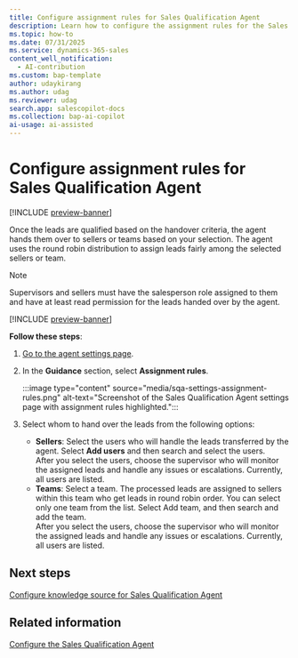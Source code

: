 ```yaml
---
title: Configure assignment rules for Sales Qualification Agent
description: Learn how to configure the assignment rules for the Sales Qualification Agent in Dynamics 365 Sales.
ms.topic: how-to 
ms.date: 07/31/2025
ms.service: dynamics-365-sales
content_well_notification:
  - AI-contribution
ms.custom: bap-template
author: udaykirang
ms.author: udag
ms.reviewer: udag
search.app: salescopilot-docs
ms.collection: bap-ai-copilot
ai-usage: ai-assisted
---
```


# Configure assignment rules for Sales Qualification Agent

[!INCLUDE [preview-banner](~/../shared-content/shared/preview-includes/preview-banner.md)]

Once the leads are qualified based on the handover criteria, the agent hands them over to sellers or teams based on your selection. The agent uses the round robin distribution to assign leads fairly among the selected sellers or team.

> [!NOTE]
> Supervisors and sellers must have the salesperson role assigned to them and have at least read permission for the leads handed over by the agent.  

[!INCLUDE [preview-banner](~/../shared-content/shared/preview-includes/preview-note-d365.md)]

**Follow these steps**:

1. [Go to the agent settings page](open-sales-qualification-agent-settings.md).  
1. In the **Guidance** section, select **Assignment rules**.  

    :::image type="content" source="media/sqa-settings-assignment-rules.png" alt-text="Screenshot of the Sales Qualification Agent settings page with assignment rules highlighted.":::

1. Select whom to hand over the leads from the following options:  
    - **Sellers**: Select the users who will handle the leads transferred by the agent. Select **Add users** and then search and select the users.  
        After you select the users, choose the supervisor who will monitor the assigned leads and handle any issues or escalations. Currently, all users are listed.  
    - **Teams**: Select a team. The processed leads are assigned to sellers within this team who get leads in round robin order. You can select only one team from the list. Select Add team, and then search and add the team.  
        After you select the users, choose the supervisor who will monitor the assigned leads and handle any issues or escalations. Currently, all users are listed.

## Next steps

[Configure knowledge source for Sales Qualification Agent](configure-sqa-knowledge-source.md)

## Related information

[Configure the Sales Qualification Agent](configure-sales-qualification-agent.md)
